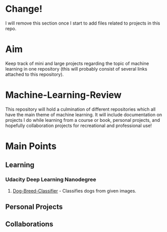 # Change!
I will remove this section once I start to add files related to projects in this repo. 

# Aim
Keep track of mini and large projects regarding the topic of machine learning in one repository (this will probably consist of several links attached to this repository).

# Machine-Learning-Review
This repository will hold a culmination of different repositories which all have the main theme of machine learning. It will include documentation on projects I do while learning from a course or book, personal projects, and hopefully collaboration projects for recreational and professional use!

# Main Points
## Learning
### Udacity Deep Learning Nanodegree
1. [Dog-Breed-Classifier](https://github.com/lopezyouhei/Dog-Breed-Classifier) - Classifies dogs from given images.
## Personal Projects
## Collaborations

